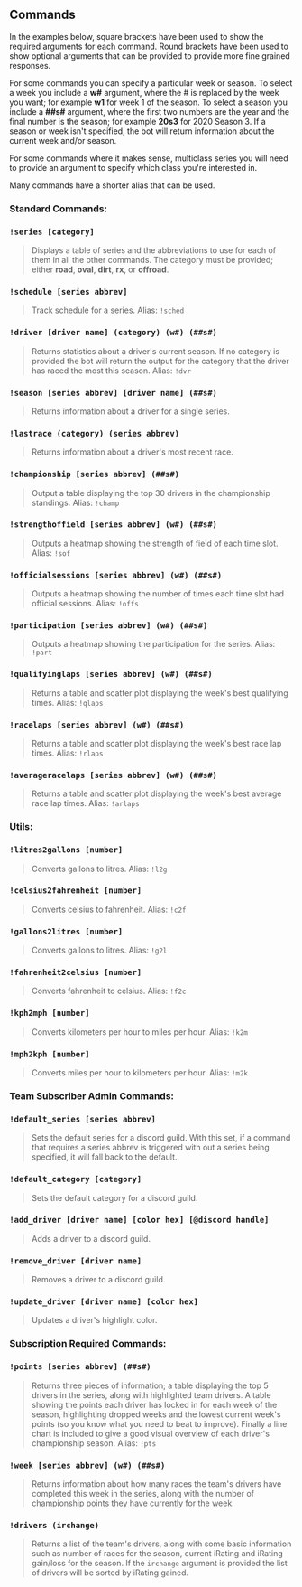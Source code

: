 ## Commands

In the examples below, square brackets have been used to show the required arguments for each command. Round brackets have been used to show optional arguments that can be provided to provide more fine grained responses.

For some commands you can specify a particular week or season. To select a week you include a **w#** argument, where the # is replaced by the week you want; for example **w1** for week 1 of the season. To select a season you include a **##s#** argument, where the first two numbers are the year and the final number is the season; for example **20s3** for 2020 Season 3. If a season or week isn't specified, the bot will return information about the current week and/or season.

For some commands where it makes sense, multiclass series you will need to provide an argument to specify which class you're interested in.

Many commands have a shorter alias that can be used.

### Standard Commands:
### `!series [category]`
> Displays a table of series and the abbreviations to use for each of them in all the other commands. The category must be provided; either **road**, **oval**, **dirt**, **rx**, or **offroad**.

### `!schedule [series abbrev]`
> Track schedule for a series. 
> Alias: `!sched`

### `!driver [driver name] (category) (w#) (##s#)`
> Returns statistics about a driver's current season. If no category is provided the bot will return the output for the category that the driver has raced the most this season.
> Alias: `!dvr`

### `!season [series abbrev] [driver name] (##s#)`
> Returns information about a driver for a single series.

### `!lastrace (category) (series abbrev)`
> Returns information about a driver's most recent race.

### `!championship [series abbrev] (##s#)`
> Output a table displaying the top 30 drivers in the championship standings. 
> Alias: `!champ`

### `!strengthoffield [series abbrev] (w#) (##s#)`
> Outputs a heatmap showing the strength of field of each time slot. 
> Alias: `!sof`

### `!officialsessions [series abbrev] (w#) (##s#)`
> Outputs a heatmap showing the number of times each time slot had official sessions. 
> Alias: `!offs`

### `!participation [series abbrev] (w#) (##s#)`
> Outputs a heatmap showing the participation for the series. 
> Alias: `!part`

### `!qualifyinglaps [series abbrev] (w#) (##s#)`
> Returns a table and scatter plot displaying the week's best qualifying times. 
> Alias: `!qlaps`

### `!racelaps [series abbrev] (w#) (##s#)`
> Returns a table and scatter plot displaying the week's best race lap times. 
> Alias: `!rlaps`

### `!averageracelaps [series abbrev] (w#) (##s#)`
> Returns a table and scatter plot displaying the week's best average race lap times. 
> Alias: `!arlaps`

### Utils:
### `!litres2gallons [number]`
> Converts gallons to litres. 
> Alias: `!l2g`

### `!celsius2fahrenheit [number]`
> Converts celsius to fahrenheit. 
> Alias: `!c2f`

### `!gallons2litres [number]`
> Converts gallons to litres. 
> Alias: `!g2l`

### `!fahrenheit2celsius [number]`
> Converts fahrenheit to celsius. 
> Alias: `!f2c`

### `!kph2mph [number]`
> Converts kilometers per hour to miles per hour. 
> Alias: `!k2m`

### `!mph2kph [number]`
> Converts miles per hour to kilometers per hour. 
> Alias: `!m2k`

### Team Subscriber Admin Commands:
### `!default_series [series abbrev]`
> Sets the default series for a discord guild. With this set, if a command that requires a series abbrev is triggered with out a series being specified, it will fall back to the default.

### `!default_category [category]`
> Sets the default category for a discord guild.

### `!add_driver [driver name] [color hex] [@discord handle]`
> Adds a driver to a discord guild.

### `!remove_driver [driver name]`
> Removes a driver to a discord guild.


### `!update_driver [driver name] [color hex]`
> Updates a driver's highlight color.

### Subscription Required Commands:
### `!points [series abbrev] (##s#)`
> Returns three pieces of information; a table displaying the top 5 drivers in the series, along with highlighted team drivers. A table showing the points each driver has locked in for each week of the season, highlighting dropped weeks and the lowest current week's points (so you know what you need to beat to improve). Finally a line chart is included to give a good visual overview of each driver's championship season.
> Alias: `!pts`

### `!week [series abbrev] (w#) (##s#)`
> Returns information about how many races the team's drivers have completed this week in the series, along with the number of championship points they have currently for the week.

### `!drivers (irchange)`
> Returns a list of the team's drivers, along with some basic information such as number of races for the season, current iRating and iRating gain/loss for the season. If the `irchange` argument is provided the list of drivers will be sorted by iRating gained.

